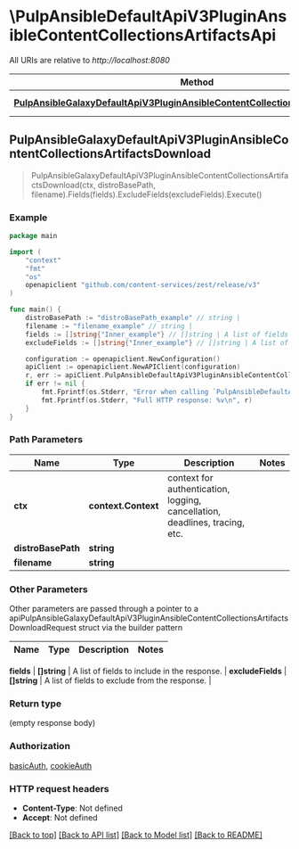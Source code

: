 # \PulpAnsibleDefaultApiV3PluginAnsibleContentCollectionsArtifactsApi

All URIs are relative to *http://localhost:8080*

Method | HTTP request | Description
------------- | ------------- | -------------
[**PulpAnsibleGalaxyDefaultApiV3PluginAnsibleContentCollectionsArtifactsDownload**](PulpAnsibleDefaultApiV3PluginAnsibleContentCollectionsArtifactsApi.md#PulpAnsibleGalaxyDefaultApiV3PluginAnsibleContentCollectionsArtifactsDownload) | **Get** /pulp_ansible/galaxy/default/api/v3/plugin/ansible/content/{distro_base_path}/collections/artifacts/{filename} | 



## PulpAnsibleGalaxyDefaultApiV3PluginAnsibleContentCollectionsArtifactsDownload

> PulpAnsibleGalaxyDefaultApiV3PluginAnsibleContentCollectionsArtifactsDownload(ctx, distroBasePath, filename).Fields(fields).ExcludeFields(excludeFields).Execute()





### Example

```go
package main

import (
    "context"
    "fmt"
    "os"
    openapiclient "github.com/content-services/zest/release/v3"
)

func main() {
    distroBasePath := "distroBasePath_example" // string | 
    filename := "filename_example" // string | 
    fields := []string{"Inner_example"} // []string | A list of fields to include in the response. (optional)
    excludeFields := []string{"Inner_example"} // []string | A list of fields to exclude from the response. (optional)

    configuration := openapiclient.NewConfiguration()
    apiClient := openapiclient.NewAPIClient(configuration)
    r, err := apiClient.PulpAnsibleDefaultApiV3PluginAnsibleContentCollectionsArtifactsApi.PulpAnsibleGalaxyDefaultApiV3PluginAnsibleContentCollectionsArtifactsDownload(context.Background(), distroBasePath, filename).Fields(fields).ExcludeFields(excludeFields).Execute()
    if err != nil {
        fmt.Fprintf(os.Stderr, "Error when calling `PulpAnsibleDefaultApiV3PluginAnsibleContentCollectionsArtifactsApi.PulpAnsibleGalaxyDefaultApiV3PluginAnsibleContentCollectionsArtifactsDownload``: %v\n", err)
        fmt.Fprintf(os.Stderr, "Full HTTP response: %v\n", r)
    }
}
```

### Path Parameters


Name | Type | Description  | Notes
------------- | ------------- | ------------- | -------------
**ctx** | **context.Context** | context for authentication, logging, cancellation, deadlines, tracing, etc.
**distroBasePath** | **string** |  | 
**filename** | **string** |  | 

### Other Parameters

Other parameters are passed through a pointer to a apiPulpAnsibleGalaxyDefaultApiV3PluginAnsibleContentCollectionsArtifactsDownloadRequest struct via the builder pattern


Name | Type | Description  | Notes
------------- | ------------- | ------------- | -------------


 **fields** | **[]string** | A list of fields to include in the response. | 
 **excludeFields** | **[]string** | A list of fields to exclude from the response. | 

### Return type

 (empty response body)

### Authorization

[basicAuth](../README.md#basicAuth), [cookieAuth](../README.md#cookieAuth)

### HTTP request headers

- **Content-Type**: Not defined
- **Accept**: Not defined

[[Back to top]](#) [[Back to API list]](../README.md#documentation-for-api-endpoints)
[[Back to Model list]](../README.md#documentation-for-models)
[[Back to README]](../README.md)


